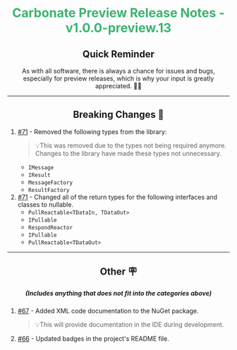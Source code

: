 <h1 align="center" style='color:mediumseagreen;font-weight:bold'>
    Carbonate Preview Release Notes - v1.0.0-preview.13
</h1>

<h2 align="center" style='font-weight:bold'>Quick Reminder</h2>

<div align="center">

As with all software, there is always a chance for issues and bugs, especially for preview releases, which is why your input is greatly appreciated. 🙏🏼
</div>

---

<h2 style="font-weight:bold" align="center">Breaking Changes 🧨</h2>

1. [#71](https://github.com/KinsonDigital/Carbonate/issues/71) - Removed the following types from the library:
   >💡This was removed due to the types not being required anymore.  Changes to the library have made these types not unnecessary.  
   - `IMessage`
   - `IResult`
   - `MessageFactory`
   - `ResultFactory`
2. [#71](https://github.com/KinsonDigital/Carbonate/issues/71) - Changed all of the return types for the following interfaces and classes to nullable.
   - `PullReactable<TDataIn, TDataOut>`
   - `IPullable`
   - `RespondReactor`
   - `IPullable`
   - `PullReactable<TDataOut>`

---

<h2 style="font-weight:bold" align="center">Other 🪧</h2>
<h5 align="center">(Includes anything that does not fit into the categories above)</h5>

1. [#67](https://github.com/KinsonDigital/Carbonate/issues/67) - Added XML code documentation to the NuGet package.
   >💡This will provide documentation in the IDE during development.
2. [#66](https://github.com/KinsonDigital/Carbonate/issues/66) - Updated badges in the project's README file.
